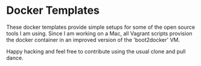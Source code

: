 # Docker Templates

These docker templates provide simple setups for some of the open source tools I am using. Since I am working on a Mac, all Vagrant scripts provision the 
docker container in an improved version of the 'boot2docker' VM.

Happy hacking and feel free to contribute using the usual clone and pull dance.
